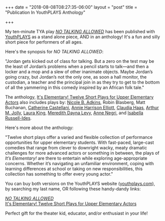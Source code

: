 +++
date = "2018-08-08T08:27:35-06:00"
layout = "post"
title = "Publication In YouthPLAYS Anthology"

+++

My ten-minute TYA play [*NO TALKING ALLOWED*](https://www.youthplays.com/play/no-talking-allowed-by-rachel-bublitz-505) has been published with [YouthPLAYS](https://www.youthplays.com/) as a stand alone piece, AND in an anthology! It's a fun and silly short piece for performers of all ages.

Here's the synopsis for *NO TALKING ALLOWED*:

"Jordan gets kicked out of class for talking. But a zero on the test may be the least of Jordan’s problems when a pencil starts to talk—and then a locker and a mop and a slew of other inanimate objects. Maybe Jordan’s going crazy, but Jordan’s not the only one, as soon a hall monitor, the custodian, a teacher and the principal join in as they try to get to the bottom of all the yammering in this comedy inspired by an African folk tale."

The anthology, [It's Elementary! Twelve Short Plays for Upper Elementary Actors](https://www.youthplays.com/play/its-elementary-twelve-short-plays-for-upper-elementary-school-actors-512) also includes plays by: [Nicole B. Adkins](https://newplayexchange.org/users/818/nicole-adkins), Robin Blasberg, Matt Buchanan, [Catherine Castellani](https://newplayexchange.org/users/711/catherine-castellani), [Annie Harrison Elliott](https://newplayexchange.org/users/3844/annie-harrison-elliott), [Claudia Haas](https://newplayexchange.org/users/948/claudia-haas), [Arthur M. Jolly](https://newplayexchange.org/users/753/arthur-m-jolly), [Laura King](https://newplayexchange.org/users/5333/laura-king), [Meredith Dayna Levy](https://newplayexchange.org/users/3754/meredith-dayna-levy), [Anne Negri](https://newplayexchange.org/users/14344/anne-negri), and [Isabella Russell-Ides](https://newplayexchange.org/users/22261/isabella-russell-ides).

Here's more about the anthology:

"Twelve short plays offer a varied and flexible collection of performance opportunities for upper elementary students. With fast-paced, large-cast comedies that range from clever to downright wacky, meaty dramatic challenges for more advanced actors or something in between, the plays of *It’s Elementary!* are there to entertain while exploring age-appropriate concerns. Whether it’s navigating an unfamiliar environment, coping with learning differences at school or taking on new responsibilities, this collection has something to offer every young actor."

You can buy both versions on the YouthPLAYS website ([youthplays.com](https://www.youthplays.com/)), by searching my last name, OR following these handy-dandy links:

[*NO TALKING ALLOWED*](https://www.youthplays.com/play/no-talking-allowed-by-rachel-bublitz-505)  
[It's Elementary! Twelve Short Plays for Upper Elementary Actors](https://www.youthplays.com/play/its-elementary-twelve-short-plays-for-upper-elementary-school-actors-512)

Perfect gift for the theater kid, educator, and/or enthusiast in your life!